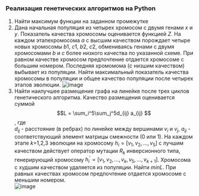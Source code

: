 ### Реализация генетических алгоритмов на Python ###

1. Найти максимум функции на заданном промежутке
2. Дана начальная популяция из четырех хромосом с двумя генами $x$ и $y$. Показатель качества хромосомы оценивается функцией $Z$. На каждом этапехромосома $a$ с высшим качеством порождает четыре новых хромосомы $b1$, $c1$, $b2$, $c2$, обмениваясь генами с двумя хромосомами $b$ и $c$ более низкого качества по указанной схеме. При равном качестве хромосом предпочтение отдается хромосоме с большим номером. Последняя хромомома (с низшим качеством) выбывает из популяции. Найти максимальный показатель качества хромосомы в популяции и общее качество популяции после четырех этапов эволюции.
![image](https://github.com/user-attachments/assets/2a6ddefc-cab8-495d-a0df-7a2263931b98)
3. Найти наилучшее размещение графа на линейке после трех циклов генетического алгоритма. Качество размещения оценивается суммой\
$$L = \sum_i^5\sum_j^5d_{ij} a_{ij} $$, где\
$d_{ij}$ - расстояние (в ребрах) по линейке между вершинами $v_i$ и $v_j$, $a_{ij}$ - соответствующий элемент матрицы смежности (0 или 1). На каждом этапе $k$=1,2,3 эволюции на хромосому $h_i = [v_1, v_2,...,v_5]$  с лучшим качеством  действует оператор мутации $R_k$ инверсионного типа, генерирующий хромосому $h_i^{'} = [v_1,v_2,...,v_k,v_5,...,v_{k+1}]$. Хромосома с худшим качеством удаляется из популяции. Найти $minL$. При равных качествах хромосом предпочтение отдается  хромосоме с меньшим номером.\
![image](https://github.com/user-attachments/assets/8adddb20-9024-4a86-8c9f-9851c3e1eef9)
